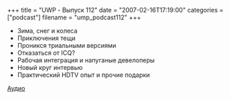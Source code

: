 +++
title = "UWP - Выпуск 112"
date = "2007-02-16T17:19:00"
categories = ["podcast"]
filename = "ump_podcast112"
+++


- Зима, снег и колеса
- Приключения тещи
- Проникся триальными версиями
- Отказаться от ICQ?
- Рабочая интеграция и напуганые девелоперы
- Новый круг интервью
- Практический HDTV опыт и прочие подарки


[Аудио](https://podcast.umputun.com/media/ump_podcast112.mp3)
<audio src="https://podcast.umputun.com/media/ump_podcast112.mp3" preload="none">